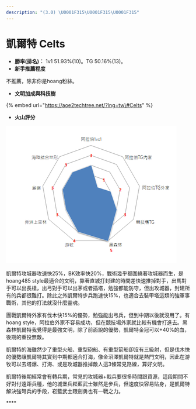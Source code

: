 ```yaml
---
description: "(3.0) \U0001F315\U0001F315\U0001F315"
---
```


# 凱爾特 Celts

* **勝率\(排名\)：** 1v1 51.93%\(10\)。TG 50.16%\(13\)。
* **新手推薦程度**

 不推薦，除非你是hoang粉絲。

* **文明加成與科技樹**

{% embed url="https://aoe2techtree.net/?lng=tw\#Celts" %}

* **火山評分**

![](../.gitbook/assets/image%20%286%29.png)

凱爾特攻城器攻速快25%，BK效率快20%，戰術幾乎都圍繞著攻城器而生，是hoang485 style最適合的文明，靠著直城打封建的時間差快速推掉對手，出馬對手可以出長槍，出弓對手可以出茅或者插塔，勉強都能防守，但出攻城器，封建所有的兵都很難打。除此之外凱爾特步兵跑速快15%，也適合去裝甲塔這類的強軍事戰術，其他的打法就沒什麼靈魂。

團戰凱爾特外家有伐木快15%的優勢，勉強能出弓兵，但到中期以後就沒用了。有hoang style，阿拉伯外家不容易成功，但在競技場外家就比較有機會打進去。黑森林凱爾特我覺得是最強文明，除了前面說的優勢，凱爾特金冠可以+40%的血，後期的重投無敵。

凱爾特的海雖然少了重型火船、重型砲船、有重型箭船卻沒有三級射，但是伐木快的優勢讓凱爾特其實到中期都適合打海，像金沼澤凱爾特就是熱門文明，因此在游牧可以去塔爆、打海、或是攻城器推掉敵人這3條常見路線，算好文明。

凱爾特後期經常會有轉兵期，常見的攻城器+戟兵要很多時間跟資源，這段期間不好對付遠距兵種，他的城堡兵崧藍武士雖然是步兵，但速度快容易貼身，是凱爾特解決強弩兵的手段，崧藍武士跟劍勇也有一戰之力。

\*\*\*\*

